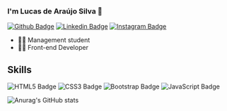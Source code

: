 ### I'm Lucas de Araújo Silva 👋
[![Github Badge](https://img.shields.io/badge/GitHub-100000?style=for-the-badge&logo=github&logoColor=white&link=https://github.com/lucasDeAraujoSilva)](https://github.com/lucasDeAraujoSilva)
[![Linkedin Badge](https://img.shields.io/badge/LinkedIn-0077B5?style=for-the-badge&logo=linkedin&logoColor=white&link=https://www.linkedin.com/in/silvalucasaraujo/)](https://www.linkedin.com/in/silvalucasaraujo/)
[![Instagram Badge](https://img.shields.io/badge/Instagram-E4405F?style=for-the-badge&logo=instagram&logoColor=white&link=https://instagram.com/lvcas.araujo?utm_medium=copy_link/)](https://instagram.com/lvcas.araujo?utm_medium=copy_link/)

- 👩‍🏭 Management student
- 👩‍💻 Front-end Developer 

## Skills
![HTML5 Badge](https://img.shields.io/badge/HTML5-E34F26?style=for-the-badge&logo=html5&logoColor=white)
![CSS3 Badge](https://img.shields.io/badge/CSS3-1572B6?style=for-the-badge&logo=css3&logoColor=white)
![Bootstrap Badge](https://img.shields.io/badge/Bootstrap-563D7C?style=for-the-badge&logo=bootstrap&logoColor=white)
![JavaScript Badge](https://img.shields.io/badge/JavaScript-323330?style=for-the-badge&logo=javascript&logoColor=F7DF1E)

![Anurag's GitHub stats](https://github-readme-stats.vercel.app/api?username=lucasDeAraujoSilva&show_icons=true&theme=dark)
